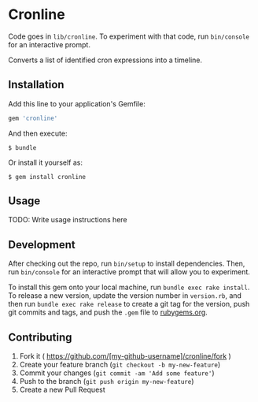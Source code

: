 # Cronline

Code goes in `lib/cronline`. To experiment with that code, run `bin/console` for an interactive prompt.

Converts a list of identified cron expressions into a timeline.

## Installation

Add this line to your application's Gemfile:

```ruby
gem 'cronline'
```

And then execute:

    $ bundle

Or install it yourself as:

    $ gem install cronline

## Usage

TODO: Write usage instructions here

## Development

After checking out the repo, run `bin/setup` to install dependencies. Then, run `bin/console` for an interactive prompt that will allow you to experiment.

To install this gem onto your local machine, run `bundle exec rake install`. To release a new version, update the version number in `version.rb`, and then run `bundle exec rake release` to create a git tag for the version, push git commits and tags, and push the `.gem` file to [rubygems.org](https://rubygems.org).

## Contributing

1. Fork it ( https://github.com/[my-github-username]/cronline/fork )
2. Create your feature branch (`git checkout -b my-new-feature`)
3. Commit your changes (`git commit -am 'Add some feature'`)
4. Push to the branch (`git push origin my-new-feature`)
5. Create a new Pull Request
